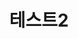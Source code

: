---
title: 테스트2

image: 
  filename : k8s.jpg

description: 테스트2입니다.

external_link : http://github.com/
---